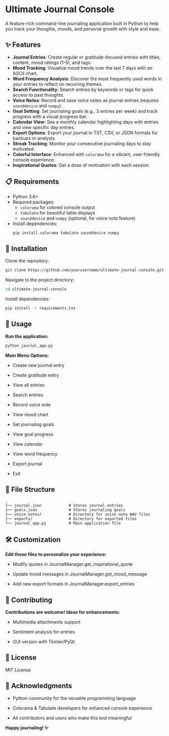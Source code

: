 # Ultimate Journal Console

A feature-rich command-line journaling application built in Python to help you track your thoughts, moods, and personal growth with style and ease.

## ✨ Features

- **Journal Entries**: Create regular or gratitude-focused entries with titles, content, mood ratings (1-5), and tags.
- **Mood Tracking**: Visualize mood trends over the last 7 days with an ASCII chart.
- **Word Frequency Analysis**: Discover the most frequently used words in your entries to reflect on recurring themes.
- **Search Functionality**: Search entries by keywords or tags for quick access to past thoughts.
- **Voice Notes**: Record and save voice notes as journal entries (requires `sounddevice` and `numpy`).
- **Goal Setting**: Set journaling goals (e.g., 3 entries per week) and track progress with a visual progress bar.
- **Calendar View**: See a monthly calendar highlighting days with entries and view specific day entries.
- **Export Options**: Export your journal in TXT, CSV, or JSON formats for backups or analysis.
- **Streak Tracking**: Monitor your consecutive journaling days to stay motivated.
- **Colorful Interface**: Enhanced with `colorama` for a vibrant, user-friendly console experience.
- **Inspirational Quotes**: Get a dose of motivation with each session.

## 📋 Requirements

- Python 3.6+
- Required packages:
  - `colorama` for colored console output
  - `tabulate` for beautiful table displays
  - `sounddevice` and `numpy` (optional, for voice note feature)
- Install dependencies:
  ```bash
  pip install colorama tabulate sounddevice numpy
  ```

## 🚀 Installation
Clone the repository:

```bash
git clone https://github.com/yourusername/ultimate-journal-console.git
```
Navigate to the project directory:

```bash
cd ultimate-journal-console
```
Install dependencies:

```bash
pip install -r requirements.txt
```

## 📖 Usage
**Run the application:**

```bash
python journal_app.py
```
**Main Menu Options:**
- Create new journal entry

- Create gratitude entry

- View all entries

- Search entries

- Record voice note

- View mood chart

- Set journaling goals

- View goal progress

- View calendar

- View word frequency

- Export journal

- Exit

## 📂 File Structure
```text
.
├── journal.json            # Stores journal entries
├── goals.json              # Stores journaling goals
├── voice_notes/            # Directory for voice note WAV files
├── exports/                # Directory for exported files
└── journal_app.py          # Main application file
```
## 🛠️ Customization
**Edit these files to personalize your experience:**

- Modify quotes in JournalManager.get_inspirational_quote

- Update mood messages in JournalManager.get_mood_message

- Add new export formats in JournalManager.export_entries

## 🌟 Contributing
**Contributions are welcome! Ideas for enhancements:**

- Multimedia attachments support

- Sentiment analysis for entries

- GUI version with Tkinter/PyQt

## 📜 License
MIT License

## 🙏 Acknowledgments
- Python community for the versatile programming language

- Colorama & Tabulate developers for enhanced console experience

- All contributors and users who make this tool meaningful

**Happy journaling! ✨**
